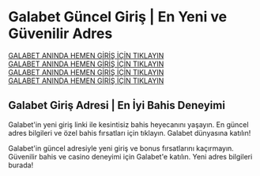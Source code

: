 <!DOCTYPE html>
<html lang="tr">
<head>
    <meta charset="UTF-8">
    <meta name="viewport" content="width=device-width, initial-scale=1.0">
</head>
<body>
    <h1>Galabet Güncel Giriş | En Yeni ve Güvenilir Adres</h1>
    <p>
        <a href="https://tinyurl.com/ekremabisitem">GALABET ANINDA HEMEN GİRİŞ İÇİN TIKLAYIN</a><br>
        <a href="https://tinyurl.com/ekremabisitem">GALABET ANINDA HEMEN GİRİŞ İÇİN TIKLAYIN</a><br>
        <a href="https://tinyurl.com/ekremabisitem">GALABET ANINDA HEMEN GİRİŞ İÇİN TIKLAYIN</a><br>
        <a href="https://tinyurl.com/ekremabisitem">GALABET ANINDA HEMEN GİRİŞ İÇİN TIKLAYIN</a>
    </p>
    <h2>Galabet Giriş Adresi | En İyi Bahis Deneyimi</h2>
    <p>
        Galabet'in yeni giriş linki ile kesintisiz bahis heyecanını yaşayın. En güncel adres bilgileri ve özel bahis fırsatları için tıklayın. Galabet dünyasına katılın!
    </p>
    <p>
        Galabet'in güncel adresiyle yeni giriş ve bonus fırsatlarını kaçırmayın. Güvenilir bahis ve casino deneyimi için Galabet'e katılın. Yeni adres bilgileri burada!
    </p>
</body>
</html>
